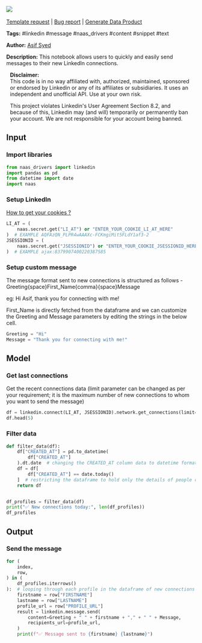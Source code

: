 <a href="https://app.naas.ai/user-redirect/naas/downloader?url=https://raw.githubusercontent.com/jupyter-naas/awesome-notebooks/master/LinkedIn/LinkedIn_Send_message_to_new_connections.ipynb" target="_parent"><img src="https://naasai-public.s3.eu-west-3.amazonaws.com/Open_in_Naas_Lab.svg"/></a><br><br><a href="https://github.com/jupyter-naas/awesome-notebooks/issues/new?assignees=&labels=&template=template-request.md&title=Tool+-+Action+of+the+notebook+">Template request</a> | <a href="https://github.com/jupyter-naas/awesome-notebooks/issues/new?assignees=&labels=bug&template=bug_report.md&title=LinkedIn+-+Send+message+to+new+connections:+Error+short+description">Bug report</a> | <a href="https://app.naas.ai/user-redirect/naas/downloader?url=https://raw.githubusercontent.com/jupyter-naas/awesome-notebooks/master/Naas/Naas_Start_data_product.ipynb" target="_parent">Generate Data Product</a>

**Tags:** #linkedin #message #naas_drivers #content #snippet #text

**Author:** [Asif Syed](https://www.linkedin.com/in/www.linkedin.com/in/asifsyd/)

**Description:** This notebook allows users to quickly and easily send messages to their new LinkedIn connections.


<div class="alert alert-info" role="info" style="margin: 10px">
<b>Disclaimer:</b><br>
This code is in no way affiliated with, authorized, maintained, sponsored or endorsed by Linkedin or any of its affiliates or subsidiaries. It uses an independent and unofficial API. Use at your own risk.

This project violates Linkedin's User Agreement Section 8.2, and because of this, Linkedin may (and will) temporarily or permanently ban your account. We are not responsible for your account being banned.
<br>
</div>

## Input

### Import libraries


```python
from naas_drivers import linkedin
import pandas as pd
from datetime import date
import naas
```

### Setup LinkedIn
<a href='https://www.notion.so/LinkedIn-driver-Get-your-cookies-d20a8e7e508e42af8a5b52e33f3dba75'>How to get your cookies ?</a>


```python
LI_AT = (
    naas.secret.get("LI_AT") or "ENTER_YOUR_COOKIE_LI_AT_HERE"
)  # EXAMPLE AQFAzQN_PLPR4wAAAXc-FCKmgiMit5FLdY1af3-2
JSESSIONID = (
    naas.secret.get("JSESSIONID") or "ENTER_YOUR_COOKIE_JSESSIONID_HERE"
)  # EXAMPLE ajax:8379907400220387585
```

### Setup custom message

The message format sent to new connections is structured as follows - Greeting{space}First_Name{comma}{space}Message

eg: Hi Asif, thank you for connecting with me!

First_Name is directly fetched from the dataframe and we can customize the Greeting and Message parameters by editing the strings in the below cell.


```python
Greeting = "Hi"
Message = "Thank you for connecting with me!"
```

## Model

### Get last connections

Get the recent connections data (limit parameter can be changed as per your requirement; it is the maximum number of new connections to whom you want to send the message)


```python
df = linkedin.connect(LI_AT, JSESSIONID).network.get_connections(limit=100)
df.head(5)
```

### Filter data


```python
def filter_data(df):
    df["CREATED_AT"] = pd.to_datetime(
        df["CREATED_AT"]
    ).dt.date  # changing the CREATED_AT column data to datetime format
    df = df[
        df["CREATED_AT"] == date.today()
    ]  # restricting the dataframe to hold only the details of people connected today
    return df


df_profiles = filter_data(df)
print("✅ New connections today:", len(df_profiles))
df_profiles
```

## Output

### Send the message


```python
for (
    index,
    row,
) in (
    df_profiles.iterrows()
):  # looping through each profile in the dataframe of new connections
    firstname = row["FIRSTNAME"]
    lastname = row["LASTNAME"]
    profile_url = row["PROFILE_URL"]
    result = linkedin.message.send(
        content=Greeting + " " + firstname + "," + " " + Message,
        recipients_url=profile_url,
    )
    print(f"✅ Message sent to {firstname} {lastname}")
```
